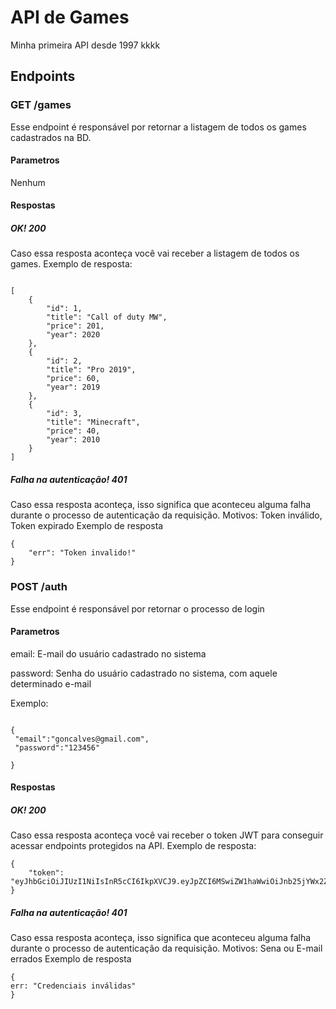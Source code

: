 # API de Games
Minha primeira API desde 1997 kkkk
## Endpoints
### GET /games
Esse endpoint é responsável por retornar a listagem de todos os games cadastrados na BD.
#### Parametros
Nenhum
#### Respostas
##### OK! 200
Caso essa resposta aconteça você vai receber a listagem de todos os games.
Exemplo de  resposta:
```

[
    {
        "id": 1,
        "title": "Call of duty MW",
        "price": 201,
        "year": 2020
    },
    {
        "id": 2,
        "title": "Pro 2019",
        "price": 60,
        "year": 2019
    },
    {
        "id": 3,
        "title": "Minecraft",
        "price": 40,
        "year": 2010
    }
]

```

##### Falha na autenticação! 401
Caso essa resposta aconteça, isso significa que aconteceu alguma falha durante o processo de autenticação da requisição. Motivos: Token inválido, Token expirado
Exemplo de resposta
```
{
    "err": "Token invalido!"
}
```


### POST /auth
Esse endpoint é responsável por retornar o processo de login
#### Parametros
email: E-mail do usuário cadastrado no sistema


password: Senha do usuário cadastrado no sistema, com aquele determinado e-mail

Exemplo:
```

{
 "email":"goncalves@gmail.com",
 "password":"123456"
 
}
```
#### Respostas
##### OK! 200
Caso essa resposta aconteça você vai receber o token JWT para conseguir acessar endpoints protegidos na API.
Exemplo de  resposta:
```
{
    "token": "eyJhbGciOiJIUzI1NiIsInR5cCI6IkpXVCJ9.eyJpZCI6MSwiZW1haWwiOiJnb25jYWx2ZXNAZ21haWwuY29tIiwiaWF0IjoxNjA5MTY5MzY3LCJleHAiOjE2MDkzNDIxNjd9.fflJsrpmgOkH8DNlG0dafrrbt3DadisaokSNrwIgEQU"
}

```

##### Falha na autenticação! 401
Caso essa resposta aconteça, isso significa que aconteceu alguma falha durante o processo de autenticação da requisição. Motivos: Sena ou E-mail errados
Exemplo de resposta
```
{ 
err: "Credenciais inválidas" 
}
```
